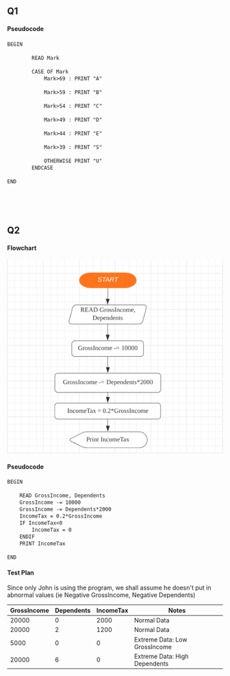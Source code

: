 ## Q1
#### Pseudocode
````
BEGIN

		READ Mark
 
		CASE OF Mark
			Mark>69 : PRINT "A"
      
			Mark>59 : PRINT "B"
      
			Mark>54 : PRINT "C"

			Mark>49 : PRINT "D"
    
			Mark>44 : PRINT "E"
     
			Mark>39 : PRINT "S"

			OTHERWISE PRINT "U"
		ENDCASE
 
END
````

<br/><br/><br/>

## Q2

#### Flowchart
![FlowChart01](./Flow01.PNG)

#### Pseudocode
````
BEGIN

	READ GrossIncome, Dependents
	GrossIncome -= 10000
	GrossIncome -= Dependents*2000
	IncomeTax = 0.2*GrossIncome
	IF IncomeTax<0
		IncomeTax = 0
	ENDIF
	PRINT IncomeTax

END
````
#### Test Plan

Since only John is using the program, we shall assume he doesn't put in abnormal values (ie Negative GrossIncome, Negative Dependents)

| GrossIncome | Dependents | IncomeTax | Notes |
| - | - | - | - |
| 20000 | 0 | 2000 | Normal Data |
| 20000 | 2 | 1200 | Normal Data |
| 5000 | 0 | 0 | Extreme Data: Low GrossIncome |
| 20000 | 6 | 0 | Extreme Data: High Dependents |
